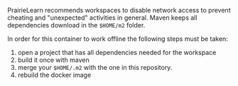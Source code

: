 PrairieLearn recommends workspaces to disable network access to prevent cheating and "unexpected" activities in general. Maven keeps all dependencies download in the `$HOME/m2` folder. 

In order for this container to work offline the following steps must be taken:

1. open a project that has all dependencies needed for the workspace
2. build it once with maven
3. merge your `$HOME/.m2` with the one in this repository.
4. rebuild the docker image

